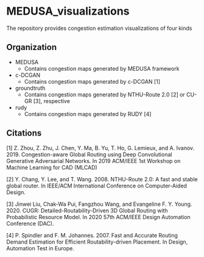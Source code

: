 # MEDUSA_visualizations

The repository provides congestion estimation visualizations of four kinds



## Organization

- MEDUSA
    - Contains congestion maps generated by MEDUSA framework
- c-DCGAN
    - Contains congestion maps generated by c-DCGAN [1]
- groundtruth
    - Contains congestion maps generated by NTHU-Route 2.0 [2] or CU-GR [3], respective
- rudy
    - Contains congestion maps generated by RUDY [4]


## Citations

[1] Z. Zhou, Z. Zhu, J. Chen, Y. Ma, B. Yu, T. Ho, G. Lemieux, and A. Ivanov. 2019. Congestion-aware Global Routing using Deep Convolutional
Generative Adversarial Networks. In 2019 ACM/IEEE 1st Workshop on Machine Learning for CAD (MLCAD)

[2] Y. Chang, Y. Lee, and T. Wang. 2008. NTHU-Route 2.0: A fast and stable global router. In IEEE/ACM International Conference on
Computer-Aided Design. 

[3] Jinwei Liu, Chak-Wa Pui, Fangzhou Wang, and Evangeline F. Y. Young. 2020. CUGR: Detailed-Routability-Driven 3D Global Routing
with Probabilistic Resource Model. In 2020 57th ACM/IEEE Design Automation Conference (DAC).

[4] P. Spindler and F. M. Johannes. 2007. Fast and Accurate Routing Demand Estimation for Efficient Routability-driven Placement. In
Design, Automation Test in Europe.

